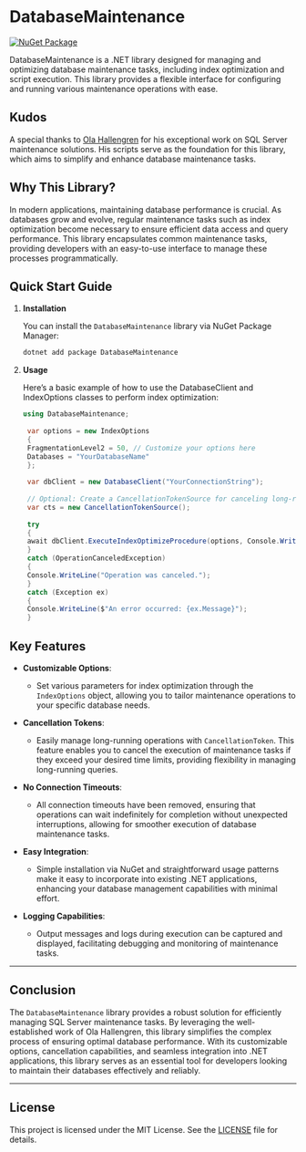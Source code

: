 # DatabaseMaintenance

[![NuGet Package](https://img.shields.io/nuget/v/DatabaseMaintenance.svg)](https://www.nuget.org/packages/DatabaseMaintenance)

DatabaseMaintenance is a .NET library designed for managing and optimizing database maintenance tasks, including index optimization and script execution. This library provides a flexible interface for configuring and running various maintenance operations with ease.

## Kudos

A special thanks to [Ola Hallengren](https://ola.hallengren.com) for his exceptional work on SQL Server maintenance solutions. His scripts serve as the foundation for this library, which aims to simplify and enhance database maintenance tasks.

## Why This Library?

In modern applications, maintaining database performance is crucial. As databases grow and evolve, regular maintenance tasks such as index optimization become necessary to ensure efficient data access and query performance. This library encapsulates common maintenance tasks, providing developers with an easy-to-use interface to manage these processes programmatically.

## Quick Start Guide

1. **Installation**

   You can install the `DatabaseMaintenance` library via NuGet Package Manager:

   ```bash
   dotnet add package DatabaseMaintenance
    ```
   
2. **Usage**

   Here’s a basic example of how to use the DatabaseClient and IndexOptions classes to perform index optimization:

   ```csharp
   using DatabaseMaintenance;
    
    var options = new IndexOptions
    {
    FragmentationLevel2 = 50, // Customize your options here
    Databases = "YourDatabaseName"
    };
    
    var dbClient = new DatabaseClient("YourConnectionString");
    
    // Optional: Create a CancellationTokenSource for canceling long-running tasks
    var cts = new CancellationTokenSource();
    
    try
    {
    await dbClient.ExecuteIndexOptimizeProcedure(options, Console.WriteLine, cts.Token);
    }
    catch (OperationCanceledException)
    {
    Console.WriteLine("Operation was canceled.");
    }
    catch (Exception ex)
    {
    Console.WriteLine($"An error occurred: {ex.Message}");
    }
   ```

## Key Features

- **Customizable Options**:
    - Set various parameters for index optimization through the `IndexOptions` object, allowing you to tailor maintenance operations to your specific database needs.

- **Cancellation Tokens**:
    - Easily manage long-running operations with `CancellationToken`. This feature enables you to cancel the execution of maintenance tasks if they exceed your desired time limits, providing flexibility in managing long-running queries.

- **No Connection Timeouts**:
    - All connection timeouts have been removed, ensuring that operations can wait indefinitely for completion without unexpected interruptions, allowing for smoother execution of database maintenance tasks.

- **Easy Integration**:
    - Simple installation via NuGet and straightforward usage patterns make it easy to incorporate into existing .NET applications, enhancing your database management capabilities with minimal effort.

- **Logging Capabilities**:
    - Output messages and logs during execution can be captured and displayed, facilitating debugging and monitoring of maintenance tasks.

---

## Conclusion

The `DatabaseMaintenance` library provides a robust solution for efficiently managing SQL Server maintenance tasks. By leveraging the well-established work of Ola Hallengren, this library simplifies the complex process of ensuring optimal database performance. With its customizable options, cancellation capabilities, and seamless integration into .NET applications, this library serves as an essential tool for developers looking to maintain their databases effectively and reliably.

---

## License

This project is licensed under the MIT License. See the [LICENSE](LICENSE) file for details.
